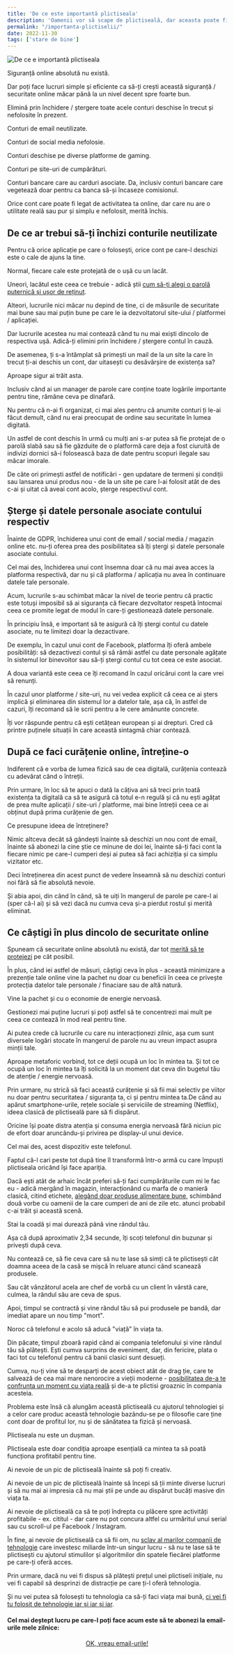 ```yaml
---
title: 'De ce este importantă plictiseala'
description: 'Oamenii vor să scape de plictiseală, dar aceasta poate fi o condiție esențială ca să te mobilizezi să faci lucruri profitabile pentru tine.'
permalink: "/importanta-plictiselii/"
date: 2022-11-30
tags: ['stare de bine']
---
```


![De ce e importantă plictiseala](/assets/images/gallery/importanta-plictiselii.jpg)

Siguranță online absolută nu există.

Dar poți face lucruri simple și eficiente ca să-ți crești această siguranță / securitate online măcar până la un nivel decent spre foarte bun.

Elimină prin închidere / ștergere toate acele conturi deschise în trecut și nefolosite în prezent.

Conturi de email neutilizate.

Conturi de social media nefolosie.

Conturi deschise pe diverse platforme de gaming.

Conturi pe site-uri de cumpărături.

Conturi bancare care au carduri asociate. Da, inclusiv conturi bancare care vegetează doar pentru ca banca să-și încaseze comisionul.

Orice cont care poate fi legat de activitatea ta online, dar care nu are o utilitate reală sau pur și simplu e nefolosit, merită închis.

## De ce ar trebui să-ți închizi conturile neutilizate

Pentru că orice aplicație pe care o folosești, orice cont pe care-l deschizi este o cale de ajuns la tine.

Normal, fiecare cale este protejată de o ușă cu un lacăt.

Uneori, lacătul este ceea ce trebuie - adică știi [cum să-ți alegi o parolă puternică și ușor de reținut](https://beldie.ro/parola/).

Alteori, lucrurile nici măcar nu depind de tine, ci de măsurile de securitate mai bune sau mai puțin bune pe care le ia dezvoltatorul site-ului / platformei / aplicației.

Dar lucrurile acestea nu mai contează când tu nu mai exiști dincolo de respectiva ușă. Adică-ți elimini prin închidere / ștergere contul în cauză.

De asemenea, ți s-a întâmplat să primești un mail de la un site la care în trecut ți-ai deschis un cont, dar uitasești cu desăvârșire de existența sa?

Aproape sigur ai trăit asta.

Inclusiv când ai un manager de parole care conține toate logările importante pentru tine, rămâne ceva pe dinafară.

Nu pentru că n-ai fi organizat, ci mai ales pentru că anumite conturi ți le-ai făcut demult, când nu erai preocupat de ordine sau securitate în lumea digitată.

Un astfel de cont deschis în urmă cu mulți ani s-ar putea să fie protejat de o parolă slabă sau să fie găzduite de o platformă care deja a fost ciuruită de indivizi dornici să-i folosească baza de date pentru scopuri ilegale sau măcar imorale.

De câte ori primești astfel de notificări - gen updatare de termeni și condiții sau lansarea unui produs nou - de la un site pe care l-ai folosit atât de des c-ai și uitat că aveai cont acolo, șterge respectivul cont.

## Șterge și datele personale asociate contului respectiv

Înainte de GDPR, închiderea unui cont de email / social media / magazin online etc. nu-ți oferea prea des posibilitatea să îți ștergi și datele personale asociate contului.

Cel mai des, închiderea unui cont însemna doar că nu mai avea acces la platforma respectivă, dar nu și că platforma / aplicația nu avea în continuare datele tale personale.

Acum, lucrurile s-au schimbat măcar la nivel de teorie pentru că practic este totuși imposibil să ai siguranța că fiecare dezvoltator respetă întocmai ceea ce promite legat de modul în care-ți gestionează datele personale.

În principiu însă, e important să te asigură că îți ștergi contul cu datele asociate, nu te limitezi doar la dezactivare.

De exemplu, în cazul unui cont de Facebook, platforma îți oferă ambele posibilități: să dezactivezi contul și să rămâi astfel cu date personale agățate în sistemul lor binevoitor sau să-ți ștergi contul cu tot ceea ce este asociat.

A doua variantă este ceea ce îți recomand în cazul oricărui cont la care vrei să renunți.

În cazul unor platforme / site-uri, nu vei vedea explicit că ceea ce ai șters implică și eliminarea din sistemul lor a datelor tale, așa că, în astfel de cazuri, îți recomand să le scrii pentru a le cere amănunte concrete.

Îți vor răspunde pentru că ești cetățean european și ai drepturi. Cred că printre puținele situații în care această sintagmă chiar contează.

## După ce faci curățenie online, întreține-o

Indiferent că e vorba de lumea fizică sau de cea digitală, curățenia contează cu adevărat când o întreții.

Prin urmare, în loc să te apuci o dată la câțiva ani să treci prin toată existența ta digitală ca să te asigură că totul e-n regulă și că nu ești agățat de prea multe aplicații / site-uri / platforme, mai bine întreții ceea ce ai obținut după prima curățenie de gen.

Ce presupune ideea de întreținere?

Nimic altceva decât să gândești înainte să deschizi un nou cont de email, înainte să abonezi la cine știe ce minune de doi lei, înainte să-ți faci cont la fiecare nimic pe care-l cumperi deși ai putea să faci achiziția și ca simplu vizitator etc.

Deci întreținerea din acest punct de vedere înseamnă să nu deschizi conturi noi fără să fie absolută nevoie.

Și abia apoi, din când în când, să te uiți în mangerul de parole pe care-l ai  
(sper că-l ai) și să vezi dacă nu cumva ceva și-a pierdut rostul și merită eliminat.

## Ce câștigi în plus dincolo de securitate online

Spuneam că securitate online absolută nu există, dar tot [merită să te protejezi](https://beldie.ro/nu-mai-vinde-bucati-din-tine/) pe cât posibil.

În plus, când iei astfel de măsuri, câștigi ceva în plus - această minimizare a prezenție tale online vine la pachet nu doar cu beneficii în ceea ce privește protecția datelor tale personale / finaciare sau de altă natură.

Vine la pachet și cu o economie de energie nervoasă.

Gestionezi mai puține lucruri și poți astfel să te concentrezi mai mult pe ceea ce contează în mod real pentru tine.

Ai putea crede că lucrurile cu care nu interacționezi zilnic, așa cum sunt diversele logări stocate în mangerul de parole nu au vreun impact asupra minții tale.

Aproape metaforic vorbind, tot ce deții ocupă un loc în mintea ta. Și tot ce ocupă un loc în mintea ta îți solicită la un moment dat ceva din bugetul tău de atenție / energie nervoasă.

Prin urmare, nu strică să faci această curățenie și să fii mai selectiv pe viitor nu doar pentru securitatea / siguranța ta, ci și pentru mintea ta.De când au apărut smartphone-urile, rețele sociale și serviciile de streaming (Netflix), ideea clasică de plictiseală pare să fi dispărut.

Oricine își poate distra atenția și consuma energia nervoasă fără niciun pic de efort doar aruncându-și privirea pe display-ul unui device.

Cel mai des, acest dispozitiv este telefonul.

Faptul că-l cari peste tot după tine îl transformă într-o armă cu care împuști plictiseala oricând își face apariția.

Dacă ești atât de arhaic încât preferi să-ți faci cumpărăturile cum mi le fac eu - adică mergând în magazin, interacționând cu marfa de o manieră clasică, citind etichete, [alegând doar produse alimentare bune](https://beldie.ro/lista-cu-mancare-buna/), schimbând două vorbe cu oamenii de la care cumperi de ani de zile etc. atunci probabil c-ai trăit și această scenă.

Stai la coadă și mai durează până vine rândul tău.

Așa că după aproximativ 2,34 secunde, îți scoți telefonul din buzunar și privești după ceva.

Nu contează ce, să fie ceva care să nu te lase să simți că te plictisești cât doamna aceea de la casă se mișcă în reluare atunci când scanează produsele.

Sau cât vânzătorul acela are chef de vorbă cu un client în vârstă care, culmea, la rândul său are ceva de spus.

Apoi, timpul se contractă și vine rândul tău să pui produsele pe bandă, dar imediat apare un nou timp "mort".

Noroc că telefonul e acolo să aducă "viață" în viața ta.

Din păcate, timpul zboară rapid când ai compania telefonului și vine rândul tău să plătești. Ești cumva surprins de eveniment, dar, din fericire, plata o faci tot cu telefonul pentru că banii clasici sunt desueți.

Cumva, nu-ți vine să te desparți de acest obiect atât de drag ție, care te salvează de cea mai mare nenorocire a vieții moderne - [posibilitatea de-a te confrunta un moment cu viața reală](https://www.staidrept.ro/respect-de-sine-conditie/) și de-a te plictisi groaznic în compania acesteia.

Problema este însă că alungăm această plictiseală cu ajutorul tehnologiei și a celor care produc această tehnologie bazându-se pe o filosofie care ține cont doar de profitul lor, nu și de sănătatea ta fizică și nervoasă.

Plictiseala nu este un dușman.

Plictiseala este doar condiția aproape esențială ca mintea ta să poată funcționa profitabil pentru tine.

Ai nevoie de un pic de plictiseală înainte să poți fi creativ.

Ai nevoie de un pic de plictiseală înainte să începi să ții minte diverse lucruri și să nu mai ai impresia că nu mai știi pe unde au dispărut bucăți masive din viața ta.

Ai nevoie de plictiseală ca să te poți îndrepta cu plăcere spre activități profitabile - ex. cititul - dar care nu pot concura altfel cu urmăritul unui serial sau cu scroll-ul pe Facebook / Instagram.

În fine, ai nevoie de plictiseală ca să fii om, nu [sclav al marilor companii de tehnologie](https://beldie.ro/cum-omori-social-media-zombie-smz/) care investesc miliarde într-un singur lucru - să nu te lase să te plictisești cu ajutorul stimulilor și algoritmilor din spatele fiecărei platforme pe care-ți oferă acces.

Prin urmare, dacă nu vei fi dispus să plătești prețul unei plictiseli inițiale, nu vei fi capabil să desprinzi de distracție pe care ți-l oferă tehnologia.

Și nu vei putea să folosești tu tehnologia ca să-ți faci viața mai bună, [ci vei fi tu folosit de tehnologie iar și iar și iar](https://beldie.ro/cum-sa-evadezi-din-lumea-digitala/).

#### Cel mai deștept lucru pe care-l poți face acum este să te abonezi la email-urile mele zilnice:

  <p style="text-align:center;">
      <a href="https://beldie.berserkermail.com/join?ref=beldie.ro" class="button" data-button-variant="secondary">OK, vreau email-urile!</a>
      </p>